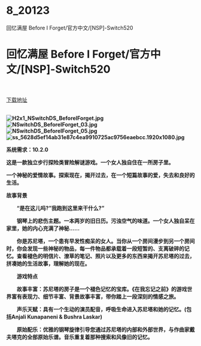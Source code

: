 # 8_20123
回忆满屋 Before I Forget/官方中文/[NSP]-Switch520
# 回忆满屋 Before I Forget/官方中文/[NSP]-Switch520
 <br/></br>
[下载地址](https://www.switch520.cc/article/20123 "下载地址")
<br/></br>

<p><strong><img title="H2x1_NSwitchDS_BeforeIForget.jpg" src="https://www.switch520.cc/muke_img/2021_07_11_c23d462d096f8.jpg" alt="H2x1_NSwitchDS_BeforeIForget.jpg"></strong><br>
<strong><img title="NSwitchDS_BeforeIForget_03.jpg" src="https://www.switch520.cc/muke_img/2021_07_11_8c7eb823ab544.jpg" alt="NSwitchDS_BeforeIForget_03.jpg"></strong><br>
<strong><img title="NSwitchDS_BeforeIForget_05.jpg" src="https://www.switch520.cc/muke_img/2021_07_11_19387756db3df.jpg" alt="NSwitchDS_BeforeIForget_05.jpg"></strong><br>
<strong><img title="ss_5628d5ef14ab31e87c4ea9910725ac9756eaebcc.1920x1080.jpg" src="https://www.switch520.cc/muke_img/2021_07_11_397a49ad6a964.jpg" alt="ss_5628d5ef14ab31e87c4ea9910725ac9756eaebcc.1920x1080.jpg">&nbsp;</strong></p>
<p><strong>系统需求：10.2.0</strong></p>
<p><strong>这是一款独立步行探险类冒险解谜游戏。一个女人独自住在一所房子里。</strong></p>
<p><strong>一个神秘的爱情故事。探索现在，揭开过去，在一个短篇故事的爱，失去和良好的生活。</strong></p>
<p><strong>故事背景</strong></p>
<p><strong>　　“是在这儿吗?”我跑到这里来干什么?”</strong></p>
<p><strong>　　钢琴上的悲伤主题。一本两岁的旧日历。污浊空气的味道。一个女人独自呆在家里，她的内心充满了神秘……</strong></p>
<p><strong>　　你是苏尼塔，一个患有早发性痴呆的女人。当你从一个房间漫步到另一个房间时，你会发现一些神秘的物品，每一件物品都承载着一段短暂的、支离破碎的记忆。查看褪色的明信片、潦草的笔记、照片以及更多的东西来揭开苏尼塔的过去，拼凑她的生活故事，理解她的现在。</strong></p>
<p><strong>　　游戏特点</strong></p>
<p><strong>　　故事丰富：苏尼塔的房子是一个褪色记忆的宝库。《在我忘记之前》的游戏世界富有表现力、细节丰富、背景故事丰富，带你踏上一段深刻的情感之旅。</strong></p>
<p><strong>　　声乐天赋：具有一个生动的演员配音，呼吸生命进入苏尼塔和她的记忆。(包括Anjali Kunapaneni &amp; Bushra Laskar)</strong></p>
<p><strong>　　原始配乐：优雅的钢琴旋律引导您通过苏尼塔的内部和外部世界，与作曲家戴夫塔克的全部原始乐谱。音乐重复着那种搜索和风像旧的记忆。</strong></p>
<p>&nbsp;</p>
